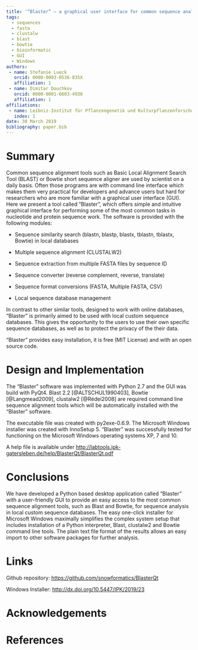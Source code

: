 ```yaml
---
title: '“Blaster” – a graphical user interface for common sequence analysis tools'
tags:
  - sequences
  - fasta
  - clustalw
  - blast
  - bowtie
  - bioinformatic
  - GUI
  - Windows
authors:
 - name: Stefanie Lueck
   orcid: 0000-0003-0536-835X
   affiliation: 1
 - name: Dimitar Douchkov
   orcid: 0000-0001-6603-4930
   affiliation: 1
affiliations:
 - name: Leibniz-Institut für Pflanzengenetik und Kulturpflanzenforschung Gatersleben, Stadt Seeland, Sachsen-Anhalt
   index: 1
date: 30 March 2019
bibliography: paper.bib
---
```


# Summary

Common sequence alignment tools such as Basic Local Alignment Search Tool (BLAST) or Bowtie short sequence aligner are used by scientist on a daily basis. Often those programs are with command line interface which makes them very practical for developers and advance users but hard for researchers who are more familiar with a graphical user interface (GUI). Here we present a tool called “Blaster”, which offers simple and intuitive graphical interface for performing some of the most common tasks in nucleotide and protein sequence work. The software is provided with the following modules:

- Sequence similarity search (blastn, blastp, blastx, tblastn, tblastx, Bowtie) in local databases

- Multiple sequence alignment (CLUSTALW2)

- Sequence extraction from multiple FASTA files by sequence ID

- Sequence converter (reverse complement, reverse, translate)

- Sequence format conversions (FASTA, Multiple FASTA, CSV)

- Local  sequence database management

In contrast to other similar tools, designed to work with online databases, “Blaster” is primarily aimed to be used with local custom sequence databases. This gives the opportunity to the users to use their own specific sequence databases, as well as to protect the privacy of the their data.

“Blaster” provides easy installation, it is free (MIT License) and with an open source code.

# Design and Implementation

The “Blaster” software was implemented with Python 2.7 and the GUI was build with PyQt4. Blast 2.2 [@ALTSCHUL1990403], Bowtie [@Langmead2009], clustalw2 [@Rédei2008] are required command line sequence alignment tools which will be automatically installed with the “Blaster” software.

The executable file was created with py2exe-0.6.9. The Microsoft Windows installer was created with InnoSetup 5. “Blaster” was successfully tested for functioning on the Microsoft Windows operating systems XP, 7 and 10.

A help file is available under http://labtools.ipk-gatersleben.de/help/BlasterQt/BlasterQt.pdf

# Conclusions

We have developed a Python based desktop application called “Blaster” with a user-friendly GUI to provide an easy access to the most common sequence alignment tools, such as Blast and Bowtie, for sequence analysis in local custom sequence databases. The easy one-click installer for Microsoft Windows maximally simplifies the complex system setup that includes installation of a Python interpreter, Blast, clustalw2 and Bowtie command line tools. The plain text file format of the results allows an easy import to other software packages for further analysis.

# Links
Github repository: https://github.com/snowformatics/BlasterQt

Windows Installer: http://dx.doi.org/10.5447/IPK/2019/23


# Acknowledgements

# References
